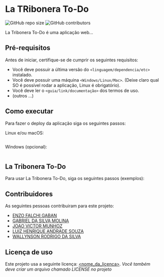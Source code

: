 # La TRibonera To-Do

<!--- Exemplos de badges. Acesse https://shields.io para outras opções. Você pode querer incluir informações de dependencias, build, testes, licença, etc. --->
![GitHub repo size](https://img.shields.io/github/repo-size/hsborges/progweb-template)
![GitHub contributors](https://img.shields.io/github/contributors/hsborges/progweb-template)

La Tribonera To-Do é uma aplicação web...

## Pré-requisitos

Antes de iniciar, certifique-se de cumprir os seguintes requisitos:
<!--- Estes são alguns exemplos de requisitos. Adicione, duplique e remove como necessário --->
* Você deve possuir a última versão do `<linguagem/dependencia/etc>` instalado.
* Você deve possuir uma máquina `<Windows/Linux/Mac>`. (Deixe claro qual SO é possível rodar a aplicação, Linux é obrigatório).
* Você deve ler o `<guia/link/documentação>` dos termos de uso.
* (outros ...)

## Como executar

Para fazer o deploy da aplicação siga os seguintes passos:

Linux e/ou macOS:
```

```

Windows (opcional):
```

```

## La Tribonera To-Do

Para usar La Tribonera To-Do, siga os seguintes passos (exemplos):

## Contribuidores

As seguintes pessoas contribuiram para este projeto:

* [ENZO FALCHI GABAN](https://github.com)
* [GABRIEL DA SILVA MOLINA](https://github.com/gabrielmolinex)
* [JOAO VICTOR MUNHOZ](https://github.com/JoaoMunhoz01)
* [LUIZ HENRIQUE ANDRADE SOUZA](https://github.com/LuizHSouza)
* [WALLYNSON RODRIGO DA SILVA](https://github.com/wrodrigosilva)




## Licença de uso

<!--- Se não tiver certeza de qual, verifique este site: https://choosealicense.com/--->
Este projeto usa a seguinte licença: [<nome_da_licenca>](<link>).
*Você também deve criar um arquivo chamado LICENSE no projeto*
